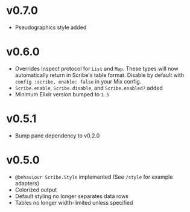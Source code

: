 # v0.7.0
* Pseudographics style added

# v0.6.0
* Overrides Inspect protocol for `List` and `Map`. These types will now
  automatically return in Scribe's table format. Disable by default
  with `config :scribe, enable: false` in your Mix config.
* `Scribe.enable`, `Scribe.disable`, and `Scribe.enabled?` added
* Minimum Elixir version bumped to `1.5`

# v0.5.1
* Bump pane dependency to v0.2.0

# v0.5.0
* `@behaviour Scribe.Style` implemented (See `/style` for example adapters)
* Colorized output
* Default styling no longer separates data rows
* Tables no longer width-limited unless specified
